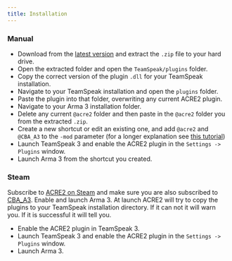 ```yaml
---
title: Installation
---
```


### Manual

- Download from the [latest version](https://github.com/IDI-Systems/acre2/releases/latest) and extract the `.zip` file to your hard drive.
- Open the extracted folder and open the `TeamSpeak/plugins` folder.
- Copy the correct version of the plugin `.dll` for your TeamSpeak installation.
- Navigate to your TeamSpeak installation and open the `plugins` folder.
- Paste the plugin into that folder, overwriting any current ACRE2 plugin.
- Navigate to your Arma 3 installation folder.
- Delete any current `@acre2` folder and then paste in the `@acre2` folder you from the extracted `.zip`.
- Create a new shortcut or edit an existing one, and add `@acre2` and `@CBA_A3` to the `-mod` parameter (for a longer explanation see [this tutorial](http://www.armaholic.com/forums.php?m=posts&q=20866))
- Launch TeamSpeak 3 and enable the ACRE2 plugin in the `Settings -> Plugins` window.
- Launch Arma 3 from the shortcut you created.


### Steam

Subscribe to [ACRE2 on Steam](http://steamcommunity.com/sharedfiles/filedetails/?id=751965892) and make sure you are also subscribed to [CBA_A3](https://steamcommunity.com/sharedfiles/filedetails/?id=450814997). Enable and launch Arma 3. At launch ACRE2 will try to copy the plugins to your TeamSpeak installation directory. If it can not it will warn you. If it is successful it will tell you.

- Enable the ACRE2 plugin in TeamSpeak 3.
- Launch TeamSpeak 3 and enable the ACRE2 plugin in the `Settings -> Plugins` window.
- Launch Arma 3.
